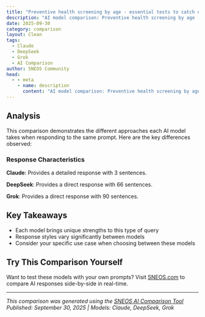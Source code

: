```yaml
---
title: "Preventive health screening by age - essential tests to catch diseases early"
description: "AI model comparison: Preventive health screening by age - essential tests to catch diseases early..."
date: 2025-09-30
category: comparison
layout: Clean
tags:
  - Claude
  - DeepSeek
  - Grok
  - AI Comparison
author: SNEOS Community
head:
  - - meta
    - name: description
      content: "AI model comparison: Preventive health screening by age - essential tests to catch diseases early..."
---
```


<ChatComparison
  title="Preventive health screening by age - essential tests to catch diseases early"
  prompt="Preventive health screening by age - essential tests to catch diseases early"
  :responses='{"Claude": "# Preventive Health Screening by Age\n\nRegular screenings can catch diseases early when they\u0027re most treatable. Here\u0027s a comprehensive guide by age group:\n\n## Ages 20-39: Building Healthy Habits\n\n### Annual/Regular Screenings:\n- **Blood pressure** - Every 2 years if normal\n- **Cholesterol** - Every 4-6 years\n- **Body Mass Index (BMI)** - Annual checkups\n- **Diabetes screening** - Every 3 years if risk factors present\n\n### For Women:\n- **Pap smear** - Every 3 years (ages 21-29)\n- **Pelvic exam** - Annual\n- **Breast self-exam** - Monthly\n- **STI screening** - As appropriate based on activity\n\n### For Men:\n- **Testicular self-exam** - Monthly\n- **STI screening** - As appropriate\n\n---\n\n## Ages 40-49: Early Detection Focus\n\n### Continue Previous Screenings Plus:\n- **Mammography** (women) - Annual starting at 40-50*\n- **Eye exam** - Every 2-4 years\n- **Skin cancer screening** - Annual if risk factors\n- **Thyroid screening** - Every 5 years\n\n### Enhanced Monitoring:\n- **Blood pressure** - Annual\n- **Cholesterol** - Every 5 years\n- **Diabetes** - Every 3 years\n\n---\n\n## Ages 50-64: Critical Screening Decade\n\n### New Screenings:\n- **Colonoscopy** - Every 10 years (or alternatives more frequently)\n- **Prostate screening** (men) - Discuss with doctor\n- **Bone density** (women) - Especially if risk factors\n\n### Continued/Enhanced:\n- **Mammography** - Annual\n- **Cervical cancer** - Every 3 years (Pap) or 5 years (Pap \u002B HPV)\n- **Eye exam** - Every 2 years\n- **Hearing test** - Every 3 years\n\n---\n\n## Ages 65\u002B: Comprehensive Monitoring\n\n### Medicare-Covered Screenings:\n- **Annual wellness visit**\n- **Bone density** - Every 2 years\n- **Abdominal aortic aneurysm** - One-time (men who smoked)\n- **Hepatitis C** - One-time for baby boomers\n\n### Continued Screenings:\n- **Colonoscopy** - Continue until age 75-85*\n- **Mammography** - Continue based on life expectancy\n- **Eye exam** - Annual\n- **Hearing test** - Annual\n\n---\n\n## Special Considerations\n\n### High-Risk Individuals May Need:\n- **Earlier/more frequent screenings**\n- **Genetic testing**\n- **Cardiac stress tests**\n- **CT lung screening** (heavy smokers)\n\n### Family History Factors:\n- Start screenings 10 years earlier than affected family member\u0027s age\n- Consider genetic counseling for hereditary cancers\n- Enhanced cardiovascular monitoring\n\n---\n\n## Important Notes:\n\n**\uD83C\uDFE5 Always consult your healthcare provider** - Guidelines vary based on:\n- Personal risk factors\n- Family history\n- Current health status\n- New research and recommendations\n\n**\uD83D\uDCC5 Timing varies by organization** - Different medical societies may recommend slightly different ages/frequencies (marked with *)\n\n**\uD83D\uDCA1 Preventive care is typically covered** by insurance under the Affordable Care Act\n\n**\uD83D\uDD04 Guidelines change** - Stay updated through your healthcare provider\n\n---\n\n*Remember: This is general guidance. Your doctor may recommend different timing based on your individual risk profile and current guidelines.*", "DeepSeek": "Of course. Here is a comprehensive guide to preventive health screenings by age, designed to help you catch diseases early when they are most treatable.\n\n### **Important Disclaimer**\nThis is a general guide based on recommendations from leading health organizations like the U.S. Preventive Services Services Task Force (USPSTF), the American Cancer Society (ACS), and others. **Your personal health plan must be developed with your doctor,** who will consider your family history, personal health history, lifestyle, and specific risk factors.\n\n---\n\n### **The Foundation: For All Adults (18\u002B)**\n\nThese are baseline checks and healthy habits that form the foundation of preventive care.\n\n* **Annual Physical/Wellness Visit:** Even if you feel healthy, this is a chance to discuss your health with your doctor.\n* **Blood Pressure:** Check at least every 2 years if normal (\u003C120/80), or more often if elevated.\n* **Body Mass Index (BMI):** Calculated annually to screen for obesity.\n* **Dental Check-up:** Every 6 months for cleaning and exam.\n* **Vision Check:** Every 2 years, or as recommended.\n* **Skin Check:** Self-exams monthly and a clinical exam by your doctor during your physical.\n* **Immunizations:** Stay up-to-date on Tdap/Td (tetanus) boosters every 10 years, annual flu shot, and COVID-19 vaccines/boosters.\n\n---\n\n### **In Your 20s**\n\nBuilding on the foundation, these screenings become important.\n\n* **Clinical Skin Exam:** Annually if you have a family history of melanoma, fair skin, many moles, or a history of sunburns.\n* **Clinical Breast Exam (for women):** Discuss with your doctor; often part of a well-woman exam.\n* **Pap Smear (for women):** Start at age 21. If normal, every 3 years.\n* **Cholesterol (Lipid Panel):** Baseline test in your 20s. If normal, repeat every 4-6 years.\n* **STI (Sexually Transmitted Infection) Testing:** Annually or with new partners if sexually active.\n* **Testicular Exam (for men):** Discuss self-exams with your doctor; clinical exam as part of a physical.\n\n---\n\n### **In Your 30s**\n\nContinuing previous screenings and adding a few more.\n\n* **All screenings from your 20s continue** (with updated Pap Smear frequency: women 30\u002B can do Pap smear every 3 years *or* Pap \u002B HPV test every 5 years).\n* **Diabetes (Blood Glucose) Screening:** Begin if you are overweight/obese and have one or more additional risk factors (e.g., family history, high blood pressure).\n* **Thyroid Test (TSH):** Consider a baseline test, especially for women, as thyroid issues become more common.\n\n---\n\n### **In Your 40s**\n\nA pivotal decade for early detection of major diseases.\n\n* **All previous relevant screenings continue.**\n* **Mammogram (for women):** The debate is on the starting age. The USPSTF recommends starting at **40**, now recommending mammograms every two years. The ACS recommends starting at 40-44 as an option, with annual screening for all by 45. **Discuss with your doctor what\u0027s right for you based on your risk.**\n* **Diabetes Screening:** For everyone starting at age 35, and repeated every 3 years if normal.\n* **Heart Health:** A more thorough cardiovascular risk assessment is often done. Your doctor may consider a **Coronary Artery Calcium (CAC) Scan** if you are at intermediate risk.\n* **Colorectal Cancer Screening:** Starting at **age 45** for average-risk individuals. This is a major update from the previous age 50 guideline.\n\n---\n\n### **In Your 50s**\n\nThis is the decade where several key cancer screenings become standard for almost everyone.\n\n* **All previous relevant screenings continue.**\n* **Colorectal Cancer Screening:** **Essential for everyone starting at 45.** Options include:\n * **Colonoscopy** (every 10 years if normal)\n * **Stool-based tests** (like FIT or Cologuard) every 1-3 years.\n* **Lung Cancer Screening (Low-Dose CT Scan):** For adults aged **50-80** who have a **20-pack-year smoking history** and currently smoke or have quit within the past 15 years.\n* **Prostate Cancer Screening (for men):** **Discuss with your doctor starting at age 50** (or earlier for high-risk groups like African American men or those with a family history). This involves a PSA blood test and possibly a digital rectal exam.\n* **Bone Density (DEXA) Scan (for women):** Recommended at age **65**, but earlier if you have risk factors for osteoporosis (e.g., early menopause, family history, long-term steroid use).\n\n---\n\n### **In Your 60s \u0026 Beyond**\n\nThe focus remains on cancer, heart, and bone health, while adding screenings for age-related conditions.\n\n* **All previous relevant screenings continue** (note: some may stop after a certain age, based on life expectancy and health, e.g., colonoscopy may not be recommended after 75-85).\n* **Abdominal Aortic Aneurysm (AAA) Ultrasound (for men):** A one-time screening for men aged 65-75 who have ever smoked.\n* **Bone Density (DEXA) Scan (for women):** For all women at **age 65**. For men, discuss with your doctor starting at age 70.\n* **Hearing Test:** Baseline at 60, then regularly as recommended.\n* **Fall Risk Assessment:** Discuss with your doctor annually.\n* **Cognitive Assessment:** Your doctor may ask questions to screen for memory issues like dementia or Alzheimer\u0027s.\n* **Shingles Vaccine:** Recommended for adults 50\u002B and adults 19\u002B who are immunocompromised.\n* **Pneumococcal Vaccines:** Recommended for all adults 65\u002B.\n\n### **Summary Table: Key Screening Milestones**\n\n| Screening Test | Population | Recommended Starting Age \u0026 Frequency |\n| :--- | :--- | :--- |\n| **Blood Pressure** | All Adults | Every 2\u002B years (from 18\u002B) |\n| **Cholesterol** | All Adults | Baseline in 20s, then every 4-6 years |\n| **Pap Smear** | Women | Start at 21, every 3 years (or co-testing 5yrs from 30\u002B) |\n| **Mammogram** | Women | **Discuss at 40.** By 45-50, regularly (annually or biennially) |\n| **Colorectal Cancer** | All Adults | **Start at 45.** Colonoscopy (10yrs) or stool test (1-3yrs) |\n| **Prostate Cancer (PSA)** | Men | **Discuss at 50** (45 for high risk) |\n| **Lung Cancer (LDCT)** | Heavy Smokers | 50-80 with 20-pack-year history |\n| **Bone Density (DEXA)** | Women | 65 (or earlier if high risk) |\n| **Diabetes** | All Adults | Start at 35 if overweight, repeat every 3 years |\n| **AAA Ultrasound** | Men (smokers) | One-time at 65-75 |\n\nEmpower yourself by being an active participant in your health. Schedule your annual physical, discuss this guide with your doctor, and build a personalized prevention plan that\u0027s right for you.", "Grok": "Preventive health screenings are crucial for detecting potential health issues before they become serious. The recommended tests and screenings vary by age, gender, family history, and risk factors. Below is a general guide to essential health screenings by age group for the average individual. Always consult with a healthcare provider for personalized recommendations.\n\n---\n\n### General Tips for All Ages\n- **Lifestyle Factors**: Maintain a healthy diet, regular exercise, adequate sleep, and avoid smoking or excessive alcohol.\n- **Family History**: Share your family\u2019s medical history with your doctor to identify risks for conditions like heart disease, cancer, or diabetes.\n- **Vaccinations**: Stay up-to-date with vaccinations (e.g., flu, tetanus, shingles, HPV, etc.) as recommended by your healthcare provider.\n\n---\n\n### Ages 18\u201329: Young Adults\nFocus: Establishing a health baseline and preventing future issues.\n- **Blood Pressure Check**: At least once every 2 years if normal; annually if elevated.\n- **Cholesterol Screening**: Start at age 20 if there are risk factors (e.g., family history of heart disease, obesity); otherwise, every 4\u20136 years.\n- **Height, Weight, and BMI**: Annual check to monitor for obesity or underweight issues.\n- **Sexually Transmitted Infections (STIs)**: Screen for chlamydia, gonorrhea, HIV, and others if sexually active, especially with multiple partners.\n- **Cervical Cancer (Women)**: Pap smear starting at age 21, every 3 years if results are normal (may combine with HPV test after age 25).\n- **Skin Cancer**: Monthly self-checks for unusual moles or skin changes; annual dermatologist visit if at high risk (e.g., fair skin, history of sunburns).\n- **Mental Health**: Screen for depression or anxiety during routine checkups, especially if experiencing stress or mood changes.\n- **Dental Checkups**: Every 6\u201312 months for cleanings and to prevent oral health issues.\n- **Vision and Hearing**: Baseline checks if not done recently; monitor for changes.\n\n---\n\n### Ages 30\u201339: Early Adulthood\nFocus: Monitoring for early signs of chronic conditions.\n- **Blood Pressure Check**: Every 1\u20132 years if normal; more frequently if elevated.\n- **Cholesterol Screening**: Every 4\u20136 years if normal; more often if at risk.\n- **Blood Sugar (Diabetes Screening)**: Start at age 35 (or earlier if overweight, family history, or other risk factors); fasting glucose or HbA1c test every 3 years if normal.\n- **Cervical Cancer (Women)**: Pap smear with HPV co-testing every 5 years (or Pap alone every 3 years) if results are normal.\n- **Breast Cancer (Women)**: Discuss clinical breast exams and mammograms with your doctor, especially if there\u2019s a family history; some guidelines suggest starting mammograms at age 40.\n- **Testicular Cancer (Men)**: Monthly self-exams for lumps or changes; discuss with a doctor if abnormalities are found.\n- **Skin Cancer**: Continue self-checks and annual dermatology visits if at risk.\n- **Mental Health**: Continue screening for depression, anxiety, or stress.\n- **Vaccinations**: Ensure boosters (e.g., Tdap) and discuss HPV vaccine if not previously received (available up to age 45 in some cases).\n\n---\n\n### Ages 40\u201349: Middle Adulthood\nFocus: Increased risk for chronic diseases and cancer.\n- **Blood Pressure Check**: Annually or as advised by a doctor.\n- **Cholesterol Screening**: Every 1\u20132 years if at risk; otherwise every 4\u20136 years.\n- **Blood Sugar (Diabetes Screening)**: Every 3 years if normal; more frequently if overweight or other risk factors.\n- **Breast Cancer (Women)**: Mammograms every 1\u20132 years starting at age 40 (per guidelines like the American Cancer Society); clinical breast exams annually.\n- **Cervical Cancer (Women)**: Continue Pap smear with HPV co-testing every 5 years (or Pap alone every 3 years) if normal.\n- **Prostate Cancer (Men)**: Discuss PSA testing with your doctor starting at age 45 if at high risk (e.g., family history, African American descent); routine screening is controversial and not always recommended.\n- **Colorectal Cancer**: Start screening at age 45 (per updated guidelines from the American Cancer Society); options include colonoscopy (every 10 years), stool-based tests (annually), or other methods as advised.\n- **Lung Cancer**: Annual low-dose CT scan for heavy smokers (30 pack-years or more) or those who quit within the past 15 years, starting at age 50 (discuss with doctor if nearing this age).\n- **Eye Exam**: Every 2\u20134 years for vision and early signs of glaucoma or cataracts.\n- **Bone Health (Women)**: Discuss bone density testing if approaching menopause or have risk factors for osteoporosis.\n\n---\n\n### Ages 50\u201364: Late Adulthood\nFocus: Preventing and managing age-related conditions.\n- **Blood Pressure Check**: Annually or more often if elevated.\n- **Cholesterol Screening**: Annually if at risk; otherwise every 4\u20136 years.\n- **Blood Sugar (Diabetes Screening)**: Every 3 years if normal; more often if at risk.\n- **Colorectal Cancer**: Continue screening (colonoscopy every 10 years, stool tests annually, or other options) until age 75 if in good health.\n- **Breast Cancer (Women)**: Mammograms every 1\u20132 years; continue clinical breast exams.\n- **Cervical Cancer (Women)**: Continue screening until age 65 if prior normal results; may stop if certain criteria are met (consult doctor).\n- **Prostate Cancer (Men)**: Discuss PSA testing with your doctor; consider starting at age 50 if average risk, or earlier if high risk.\n- **Lung Cancer**: Annual low-dose CT scan for eligible smokers (30 pack-years, current or quit within 15 years) from ages 50\u201380.\n- **Bone Health**: Bone density test (DEXA scan) for women starting at age 65, or earlier if at risk; men should discuss with doctor if risk factors exist (e.g., family history, steroid use).\n- **Eye Exam**: Every 1\u20132 years to check for glaucoma, cataracts, and macular degeneration.\n- **Hearing Test**: Every 3 years or as needed if noticing hearing loss.\n- **Vaccinations**: Shingles vaccine at age 50; annual flu shot; pneumococcal vaccine at age 65 (or earlier if at risk).\n- **Aneurysm Screening (Men)**: One-time abdominal aortic aneurysm (AAA) screening via ultrasound for men aged 65\u201375 who have ever smoked.\n\n---\n\n### Ages 65 and Older: Senior Years\nFocus: Managing chronic conditions and maintaining quality of life.\n- **Blood Pressure Check**: Annually or as advised.\n- **Cholesterol Screening**: As recommended by doctor; may decrease if well-controlled.\n- **Blood Sugar (Diabetes Screening)**: Continue every 3 years or as needed.\n- **Colorectal Cancer**: Continue screening until age 75 if in good health; discuss stopping with doctor after age 75.\n- **Breast Cancer (Women)**: Continue mammograms every 1\u20132 years if in good health; discuss with doctor after age 75.\n- **Cervical Cancer (Women)**: May stop screening after age 65 if prior results were consistently normal and no risk factors.\n- **Prostate Cancer (Men)**: Discuss continuing PSA testing; may stop after age 70 if no symptoms and low risk.\n- **Lung Cancer**: Continue annual low-dose CT scan for eligible smokers until age 80.\n- **Bone Health**: Routine bone density testing for women; men as recommended if at risk.\n- **Eye Exam**: Annually to monitor for age-related eye diseases.\n- **Hearing Test**: Annually or as needed.\n- **Fall Risk Assessment**: Discuss balance and mobility with doctor to prevent falls.\n- **Cognitive Health**: Screen for memory loss or dementia if symptoms appear.\n- **Vaccinations**: Annual flu shot; pneumococcal vaccine if not previously received; shingles booster if needed.\n\n---\n\n### Additional Notes\n- **Individual Risk Factors**: Screening frequency and type may change based on personal health history, lifestyle (e.g., smoking, obesity), and family history of diseases.\n- **Gender-Specific Tests**: Some screenings (e.g., mammograms, Pap smears, PSA tests) are specific to biological sex.\n- **New Guidelines**: Recommendations from organizations like the USPSTF (U.S. Preventive Services Task Force) or American Cancer Society may update over time; stay informed through your healthcare provider.\n\nRegular checkups and open communication with your doctor are key to catching diseases early and maintaining health at any age."}' 
  published-date="22:46"
/>

## Analysis

This comparison demonstrates the different approaches each AI model takes when responding to the same prompt. Here are the key differences observed:

### Response Characteristics

**Claude**: Provides a detailed response with 3 sentences. 

**DeepSeek**: Provides a direct response with 66 sentences. 

**Grok**: Provides a direct response with 90 sentences. 

## Key Takeaways

- Each model brings unique strengths to this type of query
- Response styles vary significantly between models
- Consider your specific use case when choosing between these models

## Try This Comparison Yourself

Want to test these models with your own prompts? Visit [SNEOS.com](https://sneos.com) to compare AI responses side-by-side in real-time.

---

*This comparison was generated using the [SNEOS AI Comparison Tool](https://sneos.com)*
*Published: September 30, 2025 | Models: Claude, DeepSeek, Grok*
